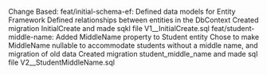 Change Based:
    feat/initial-schema-ef:
        Defined data models for Entity Framework
        Defined relationships between entities in the DbContext
        Created migration InitialCreate and made sqkl file V1__InitialCreate.sql
    feat/student-middle-name:
        Added MiddleName property to Student entity
        Chose to make MiddleName nullable to accommodate students without a middle name, and migration of old data
        Created migration student_middle_name and made sql file V2__StudentMiddleName.sql